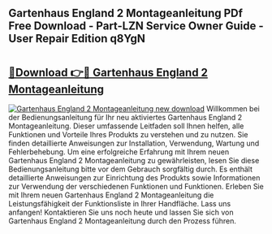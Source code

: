 ## Gartenhaus England 2 Montageanleitung PDf Free Download - Part-LZN Service Owner Guide - User Repair Edition q8YgN

# <h2><a href="http://df6n64.blite.top/?on=Gartenhaus+England+2+Montageanleitung">🔗Download 👉🔴 Gartenhaus England 2 Montageanleitung</a></h2>

[![Gartenhaus England 2 Montageanleitung new download](https://i.imgur.com/lujVjoI.png)](http://df6n64.blite.top/?on=Gartenhaus+England+2+Montageanleitung)
Willkommen bei der Bedienungsanleitung für Ihr neu aktiviertes Gartenhaus England 2 Montageanleitung. Dieser umfassende Leitfaden soll Ihnen helfen, alle Funktionen und Vorteile Ihres Produkts zu verstehen und zu nutzen. Sie finden detaillierte Anweisungen zur Installation, Verwendung, Wartung und Fehlerbehebung. Um eine erfolgreiche Erfahrung mit Ihrem neuen Gartenhaus England 2 Montageanleitung zu gewährleisten, lesen Sie diese Bedienungsanleitung bitte vor dem Gebrauch sorgfältig durch. Es enthält detaillierte Anweisungen zur Einrichtung des Produkts sowie Informationen zur Verwendung der verschiedenen Funktionen und Funktionen. Erleben Sie mit Ihrem neuen Gartenhaus England 2 Montageanleitung die Leistungsfähigkeit der Funktionsliste in Ihrer Handfläche. Lass uns anfangen! Kontaktieren Sie uns noch heute und lassen Sie sich von Gartenhaus England 2 Montageanleitung durch den Prozess führen.
